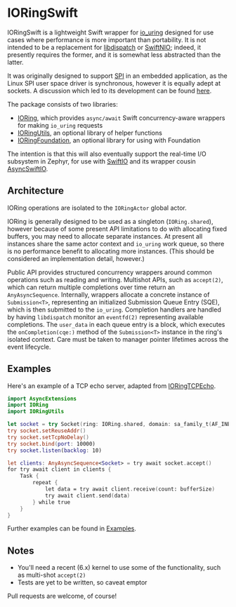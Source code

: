 IORingSwift
===========

IORingSwift is a lightweight Swift wrapper for [io\_uring](https://en.wikipedia.org/wiki/Io_uring) designed for use cases where performance is more important than portability. It is not intended to be a replacement for [libdispatch](https://github.com/apple/swift-corelibs-libdispatch) or [SwiftNIO](https://github.com/apple/swift-nio); indeed, it presently requires the former, and it is somewhat less abstracted than the latter.

It was originally designed to support [SPI](https://en.wikipedia.org/wiki/Serial_Peripheral_Interface) in an embedded application, as the Linux SPI user space driver is synchronous, however it is equally adept at sockets. A discussion which led to its development can be found [here](https://forums.swift.org/t/blocking-i-o-and-concurrency/67276).

The package consists of two libraries:

* [IORing](Sources/IORing), which provides `async/await` Swift concurrency-aware wrappers for making `io_uring` requests
* [IORingUtils](Sources/IORingUtils), an optional library of helper functions
* [IORingFoundation](Sources/IORingFoundation), an optional library for using with Foundation

The intention is that this will also eventually support the real-time I/O subsystem in Zephyr, for use with [SwiftIO](https://github.com/madmachineio/SwiftIO) and its wrapper cousin [AsyncSwiftIO](https://github.com/PADL/LinuxHalSwiftIO/tree/main/Sources/AsyncSwiftIO).

Architecture
------------

IORing operations are isolated to the `IORingActor` global actor.

IORing is generally designed to be used as a singleton (`IORing.shared`), however because of some present API limitations to do with allocating fixed buffers, you may need to allocate separate instances. At present all instances share the same actor context and `io_uring` work queue, so there is no performance benefit to allocating more instances. (This should be considered an implementation detail, however.)

Public API provides structured concurrency wrappers around common operations such as reading and writing. Multishot APIs, such as `accept(2)`, which can return multiple completions over time return an `AnyAsyncSequence`. Internally, wrappers allocate a concrete instance of `Submission<T>`, representing an initialized Submission Queue Entry (SQE), which is then submitted to the `io_uring`. Completion handlers are handled by having `libdispatch` monitor an `eventfd(2)` representing available completions. The `user_data` in each queue entry is a block, which executes the `onCompletion(cqe:)` method of the `Submission<T>` instance in the ring's isolated context. Care must be taken to manager pointer lifetimes across the event lifecycle.

Examples
--------

Here's an example of a TCP echo server, adapted from [IORingTCPEcho](blob/main/Examples/IORingTCPEcho/IORingTCPEcho.swift).

```swift
import AsyncExtensions
import IORing
import IORingUtils

let socket = try Socket(ring: IORing.shared, domain: sa_family_t(AF_INET), type: SOCK_STREAM, protocol: 0)
try socket.setReuseAddr()
try socket.setTcpNoDelay()
try socket.bind(port: 10000)
try socket.listen(backlog: 10)

let clients: AnyAsyncSequence<Socket> = try await socket.accept()
for try await client in clients {
    Task {
        repeat {
            let data = try await client.receive(count: bufferSize)
            try await client.send(data)
        } while true
    }
}
```

Further examples can be found in [Examples](Examples).

Notes
-----

* You'll need a recent (6.x) kernel to use some of the functionality, such as multi-shot `accept(2)`
* Tests are yet to be written, so caveat emptor

Pull requests are welcome, of course!

